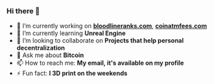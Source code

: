 ### Hi there 👋

- 🔭 I’m currently working on [**bloodlineranks.com**](https://bloodlineranks.com), [**coinatmfees.com**](https://coinatmfees.com) 
- 🌱 I’m currently learning **Unreal Engine**
- 👯 I’m looking to collaborate on **Projects that help personal decentralization**
- 💬 Ask me about **Bitcoin**
- 📫 How to reach me: **My email, it's available on my profile**
- ⚡ Fun fact: **I 3D print on the weekends**
